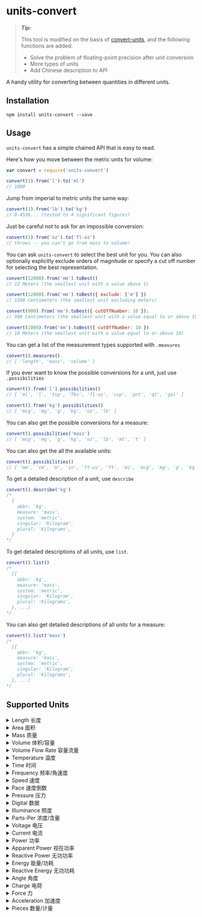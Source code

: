 units-convert
=============


> ***Tip:***
>
> This tool is modified on the basis of [convert-units](https://www.npmjs.com/package/convert-units), and the following functions are added:
> - Solve the problem of floating-point precision after unit conversion
> - More types of units
> - Add Chinese description to API

A handy utility for converting between quantities in different units.

Installation
-----

```
npm install units-convert --save
```

Usage
-----

`units-convert` has a simple chained API that is easy to read.

Here's how you move between the metric units for volume:

```js
var convert = require('units-convert')

convert(1).from('l').to('ml')
// 1000
```

Jump from imperial to metric units the same way:

```js
convert(1).from('lb').to('kg')
// 0.4536... (tested to 4 significant figures)
```

Just be careful not to ask for an impossible conversion:

```js
convert(1).from('oz').to('fl-oz')
// throws -- you can't go from mass to volume!
```

You can ask `units-convert` to select the best unit for you. You can also optionally explicitly exclude orders of magnitude or specify a cut off number for selecting the best representation.
```js
convert(12000).from('mm').toBest()
// 12 Meters (the smallest unit with a value above 1)

convert(12000).from('mm').toBest({ exclude: ['m'] })
// 1200 Centimeters (the smallest unit excluding meters)

convert(900).from('mm').toBest({ cutOffNumber: 10 });
// 900 Centimeters (the smallest unit with a value equal to or above 10)

convert(1000).from('mm').toBest({ cutOffNumber: 10 })
// 10 Meters (the smallest unit with a value equal to or above 10)
```

You can get a list of the measurement types supported with `.measures`

```js
convert().measures()
// [ 'length', 'mass', 'volume' ]
```

If you ever want to know the possible conversions for a unit, just use `.possibilities`

```js
convert().from('l').possibilities()
// [ 'ml', 'l', 'tsp', 'Tbs', 'fl-oz', 'cup', 'pnt', 'qt', 'gal' ]

convert().from('kg').possibilities()
// [ 'mcg', 'mg', 'g', 'kg', 'oz', 'lb' ]
```

You can also get the possible conversions for a measure:
```js
convert().possibilities('mass')
// [ 'mcg', 'mg', 'g', 'kg', 'oz', 'lb', 'mt', 't' ]
```

You can also get the all the available units:
```js
convert().possibilities()
// [ 'mm', 'cm', 'm', 'in', 'ft-us', 'ft', 'mi', 'mcg', 'mg', 'g', 'kg', 'oz', 'lb', 'mt', 't', 'ml', 'l', 'tsp', 'Tbs', 'fl-oz', 'cup', 'pnt', 'qt', 'gal', 'ea', 'dz' ];
```

To get a detailed description of a unit, use `describe`

```js
convert().describe('kg')
/*
  {
    abbr: 'kg',
    measure: 'mass',
    system: 'metric',
    singular: 'Kilogram',
    plural: 'Kilograms',
  }
*/
```

To get detailed descriptions of all units, use `list`.

```js
convert().list()
/*
  [{
    abbr: 'kg',
    measure: 'mass',
    system: 'metric',
    singular: 'Kilogram',
    plural: 'Kilograms',
  }, ...]
*/
```

You can also get detailed descriptions of all units for a measure:

```js
convert().list('mass')
/*
  [{
    abbr: 'kg',
    measure: 'mass',
    system: 'metric',
    singular: 'Kilogram',
    plural: 'Kilograms',
  }, ...]
*/
```

Supported Units
--------------
<details>
<summary>Length 长度</summary>

- `nm`：纳米 (nanometer)
- `μm`：微米 (micrometer)
- `mm`：毫米 (millimeter)
- `cm`：厘米 (centimeter)
- `m`：米 (meter)
- `km`：千米 (kilometer)
- `in`：英寸 (inch)
- `yd`：码 (yard)
- `ft-us`：美国英尺 (U.S. survey foot)
- `ft`：英尺 (foot)
- `fathom`：英寻 (fathom)
- `mi`：英里 (mile)
- `nMi`：海里 (nautical mile)
</details>

<details>
<summary>Area 面积</summary>

- `mm2`：平方毫米 (square millimeter)
- `cm2`：平方厘米 (square centimeter)
- `m2`：平方米 (square meter)
- `ha`：公顷 (hectare)
- `km2`：平方千米 (square kilometer)
- `in2`：平方英寸 (square inch)
- `ft2`：平方英尺 (square foot)
- `ac`：英亩 (acre)
- `mi2`：平方英里 (square mile)
</details>

<details>
<summary>Mass 质量</summary>

- `mcg`：微克 (microgram)
- `mg`：毫克 (milligram)
- `g`：克 (gram)
- `kg`：千克 (kilogram)
- `oz`：盎司 (ounce)
- `lb`：磅 (pound)
- `mt`：公吨 (metric ton)
- `t`：吨 (ton)
</details>

<details>
<summary>Volume 体积/容量</summary>

- `mm3`：立方毫米 (cubic millimeter)
- `cm3`：立方厘米 (cubic centimeter)
- `ml`：毫升 (milliliter)
- `l`：升 (liter)
- `kl`：千升 (kiloliter)
- `Ml`：兆升 (megaliter)
- `Gl`：吉升 (gigaliter)
- `m3`：立方米 (cubic meter)
- `km3`：立方千米 (cubic kilometer)
- `tsp`：茶匙 (teaspoon)
- `Tbs`：汤匙 (tablespoon)
- `in3`：立方英寸 (cubic inch)
- `fl-oz`：液体盎司 (fluid ounce)
- `cup`：杯 (cup)
- `pnt`：品脱 (pint)
- `qt`：夸脱 (quart)
- `gal`：加仑 (gallon)
- `ft3`：立方英尺 (cubic foot)
- `yd3`：立方码 (cubic yard)
</details>

<details>
<summary>Volume Flow Rate 容量流量</summary>

- `mm3/s`：每秒立方毫米 (cubic millimeter per second)
- `cm3/s`：每秒立方厘米 (cubic centimeter per second)
- `ml/s`：每秒毫升 (milliliter per second)
- `cl/s`：每秒厘升 (centiliter per second)
- `dl/s`：每秒分升 (deciliter per second)
- `l/s`：每秒升 (liter per second)
- `l/min`：每分钟升 (liter per minute)
- `l/h`：每小时升 (liter per hour)
- `kl/s`：每秒千升 (kiloliter per second)
- `kl/min`：每分钟千升 (kiloliter per minute)
- `kl/h`：每小时千升 (kiloliter per hour)
- `m3/s`：每秒立方米 (cubic meter per second)
- `m3/min`：每分钟立方米 (cubic meter per minute)
- `m3/h`：每小时立方米 (cubic meter per hour)
- `km3/s`：每秒立方千米 (cubic kilometer per second)
- `tsp/s`：每秒茶匙 (teaspoon per second)
- `Tbs/s`：每秒汤匙 (tablespoon per second)
- `in3/s`：每秒立方英寸 (cubic inch per second)
- `in3/min`：每分钟立方英寸 (cubic inch per minute)
- `in3/h`：每小时立方英寸 (cubic inch per hour)
- `fl-oz/s`：每秒液体盎司 (fluid ounce per second)
- `fl-oz/min`：每分钟液体盎司 (fluid ounce per minute)
- `fl-oz/h`：每小时液体盎司 (fluid ounce per hour)
- `cup/s`：每秒杯 (cup per second)
- `pnt/s`：每秒品脱 (pint per second)
- `pnt/min`：每分钟品脱 (pint per minute)
- `pnt/h`：每小时品脱 (pint per hour)
- `qt/s`：每秒夸脱 (quart per second)
- `gal/s`：每秒加仑 (gallon per second)
- `gal/min`：每分钟加仑 (gallon per minute)
- `gal/h`：每小时加仑 (gallon per hour)
- `ft3/s`：每秒立方英尺 (cubic foot per second)
- `ft3/min`：每分钟立方英尺 (cubic foot per minute)
- `ft3/h`：每小时立方英尺 (cubic foot per hour)
- `yd3/s`：每秒立方码 (cubic yard per second)
- `yd3/min`：每分钟立方码 (cubic yard per minute)
- `yd3/h`：每小时立方码 (cubic yard per hour)
</details>

<details>
<summary>Temperature 温度</summary>

- `C`：摄氏度 (Celsius)
- `F`：华氏度 (Fahrenheit)
- `K`：开尔文 (Kelvin)
- `R`：兰氏度 (Rankine)
</details>

<details>
<summary>Time 时间</summary>

- `ns`：纳秒 (nanosecond)
- `μs`：微秒 (microsecond)
- `ms`：毫秒 (millisecond)
- `s`：秒 (second)
- `min`：分钟 (minute)
- `h`：小时 (hour)
- `d`：天 (day)
- `week`：周 (week)
- `month`：月 (month)
- `year`：年 (year)
</details>

<details>
<summary>Frequency 频率/角速度</summary>

- `Hz`：赫兹 (hertz)
- `mHz`：毫赫兹 (millihertz)
- `kHz`：千赫兹 (kilohertz)
- `MHz`：兆赫兹 (megahertz)
- `GHz`：千兆赫兹 (gigahertz)
- `THz`：太赫兹 (terahertz)
- `rpm`：每分钟转数 (revolutions per minute)
- `deg/s`：每秒角度 (degrees per second)
- `rad/s`：每秒弧度 (radians per second)
</details>

<details>
<summary>Speed 速度</summary>

- `m/s`：米每秒 (meters per second)
- `km/h`：千米每小时 (kilometers per hour)
- `mph`：英里每小时 (miles per hour)
- `knot`：海里每小时 (knots)
- `ft/s`：英尺每秒 (feet per second)
- `in/h`：英寸每小时 (inches per hour)
- `mm/h`：毫米每小时 (millimeters per hour)
</details>

<details>
<summary>Pace 速度倒数</summary>

- `s/m`：每米秒 (seconds per meter)
- `min/km`：每千米分钟 (minutes per kilometer)
- `s/ft`：每英尺秒 (seconds per foot)
- `min/mi`：每英里分钟 (minutes per mile)
</details>

<details>
<summary>Pressure 压力</summary>

- `Pa`：帕斯卡 (Pascal)
- `hPa`：百帕斯卡 (hectopascal)
- `kPa`：千帕斯卡 (kilopascal)
- `MPa`：兆帕斯卡 (megapascal)
- `bar`：巴 (bar)
- `torr`：托 (torr)
- `mH2O`：米水柱 (meter of water column)
- `mmHg`：毫米汞柱 (millimeters of mercury)
- `psi`：磅力/平方英寸 (pound per square inch)
- `ksi`：千磅力/平方英寸 (kilo pound per square inch)
</details>

<details>
<summary>Digital 数据</summary>

- `b`：比特 (bit)
- `Kb`：千比特 (kilobit)
- `Mb`：兆比特 (megabit)
- `Gb`：千兆比特 (gigabit)
- `Tb`：太比特 (terabit)
- `B`：字节 (byte)
- `KB`：千字节 (kilobyte)
- `MB`：兆字节 (megabyte)
- `GB`：千兆字节 (gigabyte)
- `TB`：太字节 (terabyte)
</details>

<details>
<summary>Illuminance 照度</summary>

- `lx`：勒克斯 (lux)
- `ft-cd`：英尺烛光 (foot-candle)
</details>

<details>
<summary>Parts-Per 浓度/含量</summary>

- `ppm`：百万分之一 (parts per million)
- `ppb`：十亿分之一 (parts per billion)
- `ppt`：万亿分之一 (parts per trillion)
- `ppq`：千万亿分之一 (parts per quadrillion)
</details>

<details>
<summary>Voltage 电压</summary>

- `V`：伏特 (Volt)
- `mV`：毫伏特 (millivolt)
- `kV`：千伏特 (kilovolt)
</details>

<details>
<summary>Current 电流</summary>

- `A`：安培 (Ampere)
- `mA`：毫安培 (milliampere)
- `kA`：千安培 (kiloampere)
</details>

<details>
<summary>Power 功率</summary>

- `W`：瓦特 (Watt)
- `mW`：毫瓦特 (milliwatt)
- `kW`：千瓦特 (kilowatt)
- `MW`：兆瓦特 (megawatt)
- `GW`：千兆瓦特 (gigawatt)
- `PS`：皮卡瓦特 (petawatt)
- `Btu/s`：英热单位每秒 (British thermal unit per second)
- `ft-lb/s`：英尺-磅每秒 (foot-pound per second)
- `hp`：马力 (horsepower)
</details>

<details>
<summary>Apparent Power 视在功率</summary>

- `VA`：伏安 (volt-ampere)
- `mVA`：毫伏安 (millivolt-ampere)
- `kVA`：千伏安 (kilovolt-ampere)
- `MVA`：兆伏安 (megavolt-ampere)
- `GVA`：千兆伏安 (gigavolt-ampere)
</details>

<details>
<summary>Reactive Power 无功功率</summary>

- `VAR`：伏安无功 (volt-ampere reactive)
- `mVAR`：毫伏安无功 (millivolt-ampere reactive)
- `kVAR`：千伏安无功 (kilovolt-ampere reactive)
- `MVAR`：兆伏安无功 (megavolt-ampere reactive)
- `GVAR`：千兆伏安无功 (gigavolt-ampere reactive)
</details>

<details>
<summary>Energy 能量/功耗</summary>

- `Ws`：瓦秒 (watt-second)
- `Wh`：瓦时 (watt-hour)
- `mWh`：毫瓦时 (milliwatt-hour)
- `kWh`：千瓦时 (kilowatt-hour)
- `MWh`：兆瓦时 (megawatt-hour)
- `GWh`：千兆瓦时 (gigawatt-hour)
- `J`：焦耳 (joule)
- `kJ`：千焦耳 (kilojoule)
- `MJ`：兆焦耳 (megajoule)
- `GJ`：千兆焦耳 (gigajoule)
</details>

<details>
<summary>Reactive Energy 无功功耗</summary>

- `VARh`：伏安无功时 (volt-ampere reactive hour)
- `mVARh`：毫伏安无功时 (millivolt-ampere reactive hour)
- `kVARh`：千伏安无功时 (kilovolt-ampere reactive hour)
- `MVARh`：兆伏安无功时 (megavolt-ampere reactive hour)
- `GVARh`：千兆伏安无功时 (gigavolt-ampere reactive hour)
</details>

<details>
<summary>Angle 角度</summary>

- `deg`：度 (degree)
- `rad`：弧度 (radian)
- `grad`：百分度 (gradian)
- `arcmin`：角分 (arcminute)
- `arcsec`：角秒 (arcsecond)
</details>

<details>
<summary>Charge 电荷</summary>

- `c`：库仑 (coulomb)
- `mC`：毫库仑 (milliampere)
- `μC`：微库仑 (microcoulomb)
- `nC`：纳库仑 (nanocoulomb)
- `pC`：皮库仑 (picocoulomb)
</details>

<details>
<summary>Force 力</summary>

- `N`：牛顿 (Newton)
- `kN`：千牛顿 (kilonewton)
- `lbf`：磅力 (pound-force)
</details>

<details>
<summary>Acceleration 加速度</summary>

- `g (g-force)`：重力加速度 (acceleration due to gravity)
- `m/s2`：标准加速度 (standard acceleration)
</details>

<details>
<summary>Pieces 数量/计量</summary>

- `pcs`：pieces（件数），表示物品的数量。
- `bk-doz`：baker's dozen（烘焙师的一打），表示13个物品，比标准的一打（12个）多一个。
- `cp`：cents（分），表示货币单位中的百分之一。
- `doz-doz`：dozen dozen（打打），表示12打，即144个物品。
- `doz`：dozen（打），表示12个物品。
- `gr-gr`：gross gross（十二打十二打），表示12打，即144个物品。
- `gros`：gross（十二打），表示12打，即144个物品。
- `half-dozen`：half a dozen（半打），表示6个物品。
- `long-hundred`：long hundred（长百），表示120个物品。
- `ream`：ream（令），表示一组纸张，通常为500张。
- `scores`：scores（二十个一组），表示20个物品。
- `sm-gr`：small gross（小打），表示10打，即120个物品。
- `trio`：trio（三个一组），表示3个物品。
</details>
